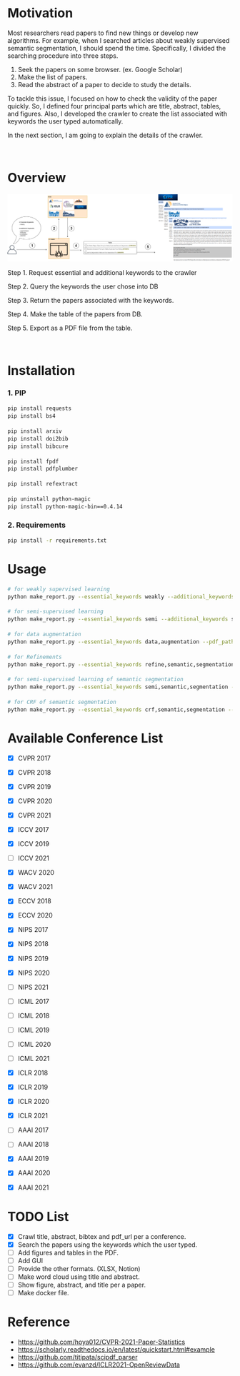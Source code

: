 # Motivation
Most researchers read papers to find new things or develop new algorithms. For example, when I searched articles about weakly supervised semantic segmentation, I should spend the time. Specifically, I divided the searching procedure into three steps. 

1. Seek the papers on some browser. (ex. Google Scholar)
2. Make the list of papers.
3. Read the abstract of a paper to decide to study the details.

To tackle this issue, I focused on how to check the validity of the paper quickly. So, I defined four principal parts which are title, abstract, tables, and figures. Also, I developed the crawler to create the list associated with keywords the user typed automatically. 

In the next section, I am going to explain the details of the crawler. 

<br>

# Overview

![Overview](./resource/Crawler_For_Searching_Papers-Overview.png)

Step 1. Request essential and additional keywords to the crawler

Step 2. Query the keywords the user chose into DB

Step 3. Return the papers associated with the keywords. 

Step 4. Make the table of the papers from DB. 

Step 5. Export as a PDF file from the table. 

<br>

# Installation

### 1. PIP 
```bash
pip install requests
pip install bs4

pip install arxiv
pip install doi2bib
pip install bibcure

pip install fpdf
pip install pdfplumber

pip install refextract

pip uninstall python-magic
pip install python-magic-bin==0.4.14
```

### 2. Requirements
```bash
pip install -r requirements.txt
```

# Usage
```bash
# for weakly supervised learning
python make_report.py --essential_keywords weakly --additional_keywords segmentation,detection,localization --pdf_path ./results/Weakly_Supervised_Learning.pdf

# for semi-supervised learning
python make_report.py --essential_keywords semi --additional_keywords segmentation,detection,localization --pdf_path ./results/Semi_Supervised_Learning.pdf

# for data augmentation
python make_report.py --essential_keywords data,augmentation --pdf_path ./results/DataAugmentation.pdf

# for Refinements
python make_report.py --essential_keywords refine,semantic,segmentation --pdf_path ./results/Refinements_For_Semantic_Segmentation.pdf

# for semi-supervised learning of semantic segmentation
python make_report.py --essential_keywords semi,semantic,segmentation --pdf_path ./results/Semi_Supervised_Learning_For_Semantic_Segmentation.pdf

# for CRF of semantic segmentation
python make_report.py --essential_keywords crf,semantic,segmentation --pdf_path ./results/CRF_For_Semantic_Segmentation.pdf
```

# Available Conference List
- [x] CVPR 2017
- [x] CVPR 2018
- [x] CVPR 2019
- [x] CVPR 2020
- [x] CVPR 2021

- [x] ICCV 2017
- [x] ICCV 2019
- [ ] ICCV 2021

- [x] WACV 2020
- [x] WACV 2021

- [x] ECCV 2018
- [x] ECCV 2020

- [x] NIPS 2017
- [x] NIPS 2018
- [x] NIPS 2019
- [x] NIPS 2020
- [ ] NIPS 2021

- [ ] ICML 2017
- [ ] ICML 2018
- [ ] ICML 2019
- [ ] ICML 2020
- [ ] ICML 2021

- [x] ICLR 2018
- [x] ICLR 2019
- [x] ICLR 2020
- [x] ICLR 2021 

- [ ] AAAI 2017
- [ ] AAAI 2018
- [x] AAAI 2019
- [x] AAAI 2020
- [x] AAAI 2021

# TODO List
- [X] Crawl title, abstract, bibtex and pdf_url per a conference.
- [x] Search the papers using the keywords which the user typed. 
- [ ] Add figures and tables in the PDF.
- [ ] Add GUI
- [ ] Provide the other formats. (XLSX, Notion)
- [ ] Make word cloud using title and abstract.
- [ ] Show figure, abstract, and title per a paper. 
- [ ] Make docker file.

# Reference
- https://github.com/hoya012/CVPR-2021-Paper-Statistics
- https://scholarly.readthedocs.io/en/latest/quickstart.html#example
- https://github.com/titipata/scipdf_parser
- https://github.com/evanzd/ICLR2021-OpenReviewData